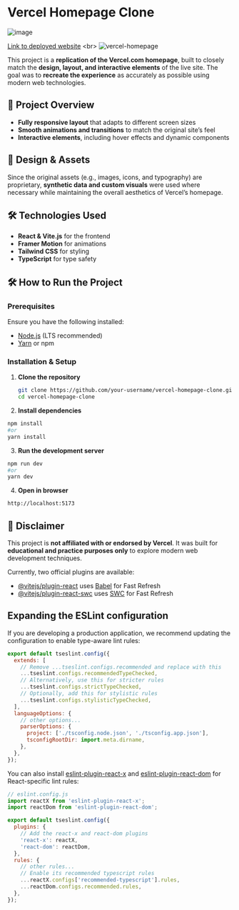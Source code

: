 # Vercel Homepage Clone

![image](https://github.com/user-attachments/assets/b1e5dd78-f3fa-4599-b207-e87601b8e86c)


[Link to deployed website]([https://example.com](https://vercel-homepage-challenge.vercel.app/))
<br>
![vercel-homepage](https://github.com/user-attachments/assets/36235bac-ba46-4a76-8c9d-68e6c49eb8c3)

This project is a **replication of the Vercel.com homepage**, built to closely match the **design, layout, and interactive elements** of the live site. The goal was to **recreate the experience** as accurately as possible using modern web technologies.

## 🚀 **Project Overview**

- **Fully responsive layout** that adapts to different screen sizes
- **Smooth animations and transitions** to match the original site’s feel
- **Interactive elements**, including hover effects and dynamic components

## 🎨 **Design & Assets**

Since the original assets (e.g., images, icons, and typography) are proprietary, **synthetic data and custom visuals** were used where necessary while maintaining the overall aesthetics of Vercel’s homepage.

## 🛠 **Technologies Used**

- **React & Vite.js** for the frontend
- **Framer Motion** for animations
- **Tailwind CSS** for styling
- **TypeScript** for type safety

## 🛠 **How to Run the Project**

### **Prerequisites**

Ensure you have the following installed:

- [Node.js](https://nodejs.org/) (LTS recommended)
- [Yarn](https://yarnpkg.com/) or npm




### **Installation & Setup**

1. **Clone the repository**

   ```sh
   git clone https://github.com/your-username/vercel-homepage-clone.git
   cd vercel-homepage-clone

   ```

2. **Install dependencies**

```sh
npm install
#or
yarn install
```

3. **Run the development server**

```sh
npm run dev
#or
yarn dev

```

4. **Open in browser**

```sh
http://localhost:5173
```

## 📌 **Disclaimer**

This project is **not affiliated with or endorsed by Vercel**. It was built for **educational and practice purposes only** to explore modern web development techniques.

Currently, two official plugins are available:

- [@vitejs/plugin-react](https://github.com/vitejs/vite-plugin-react/blob/main/packages/plugin-react/README.md) uses [Babel](https://babeljs.io/) for Fast Refresh
- [@vitejs/plugin-react-swc](https://github.com/vitejs/vite-plugin-react-swc) uses [SWC](https://swc.rs/) for Fast Refresh

## Expanding the ESLint configuration

If you are developing a production application, we recommend updating the configuration to enable type-aware lint rules:

```js
export default tseslint.config({
  extends: [
    // Remove ...tseslint.configs.recommended and replace with this
    ...tseslint.configs.recommendedTypeChecked,
    // Alternatively, use this for stricter rules
    ...tseslint.configs.strictTypeChecked,
    // Optionally, add this for stylistic rules
    ...tseslint.configs.stylisticTypeChecked,
  ],
  languageOptions: {
    // other options...
    parserOptions: {
      project: ['./tsconfig.node.json', './tsconfig.app.json'],
      tsconfigRootDir: import.meta.dirname,
    },
  },
});
```

You can also install [eslint-plugin-react-x](https://github.com/Rel1cx/eslint-react/tree/main/packages/plugins/eslint-plugin-react-x) and [eslint-plugin-react-dom](https://github.com/Rel1cx/eslint-react/tree/main/packages/plugins/eslint-plugin-react-dom) for React-specific lint rules:

```js
// eslint.config.js
import reactX from 'eslint-plugin-react-x';
import reactDom from 'eslint-plugin-react-dom';

export default tseslint.config({
  plugins: {
    // Add the react-x and react-dom plugins
    'react-x': reactX,
    'react-dom': reactDom,
  },
  rules: {
    // other rules...
    // Enable its recommended typescript rules
    ...reactX.configs['recommended-typescript'].rules,
    ...reactDom.configs.recommended.rules,
  },
});
```
